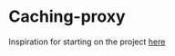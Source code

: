 # Caching-proxy

Inspiration for starting on the project [here](https://roadmap.sh/projects/caching-server)

